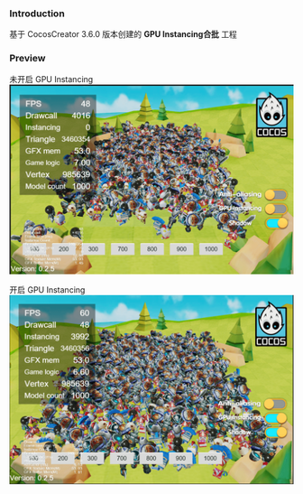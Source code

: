 ### Introduction

基于 CocosCreator 3.6.0 版本创建的 **GPU Instancing合批** 工程

### Preview
未开启 GPU Instancing
![image](../../../image/202204/2022042801.png)

开启 GPU Instancing
![image](../../../image/202204/2022042802.png)
